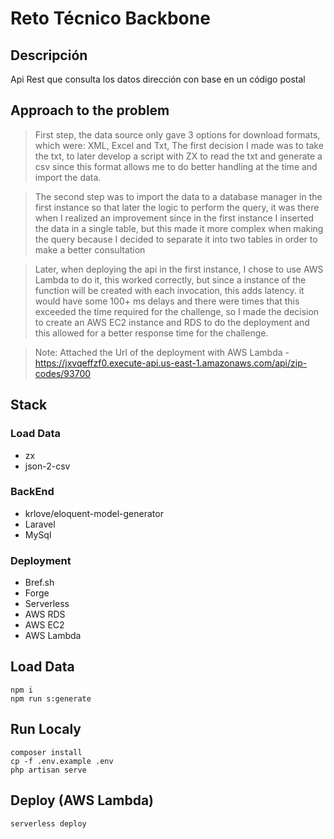 # Reto Técnico Backbone
## Descripción
Api Rest que consulta los datos dirección con base en un código postal 

## Approach to the problem

> First step, the data source only gave 3 options for download formats, which were: XML, Excel and Txt, The first decision I made was to take the txt, to later develop a script with ZX to read the txt and generate a csv since this format allows me to do better handling at the time and import the data.

> The second step was to import the data to a database manager in the first instance so that later the logic to perform the query, it was there when I realized an improvement since in the first instance I inserted the data in a single table, but this made it more complex when making the query because I decided to separate it into two tables in order to make a better consultation

>Later, when deploying the api in the first instance, I chose to use AWS Lambda to do it, this worked correctly, but since a instance of the function will be created with each invocation, this adds latency. it would have some 100+ ms delays and there were times that this exceeded the time required for the challenge, so I made the decision to create an AWS EC2 instance and RDS to do the deployment and this allowed for a better response time for the challenge.

> Note: Attached the Url of the deployment with AWS Lambda - https://jxvqeffzf0.execute-api.us-east-1.amazonaws.com/api/zip-codes/93700

## Stack
### Load Data 
- zx
- json-2-csv
### BackEnd
- krlove/eloquent-model-generator
- Laravel
- MySql
  
### Deployment
- Bref.sh
- Forge
- Serverless
- AWS RDS
- AWS EC2
- AWS Lambda
## Load Data
```
npm i
npm run s:generate
```
## Run Localy
```
composer install
cp -f .env.example .env
php artisan serve
```

## Deploy (AWS Lambda)
```
serverless deploy
```

